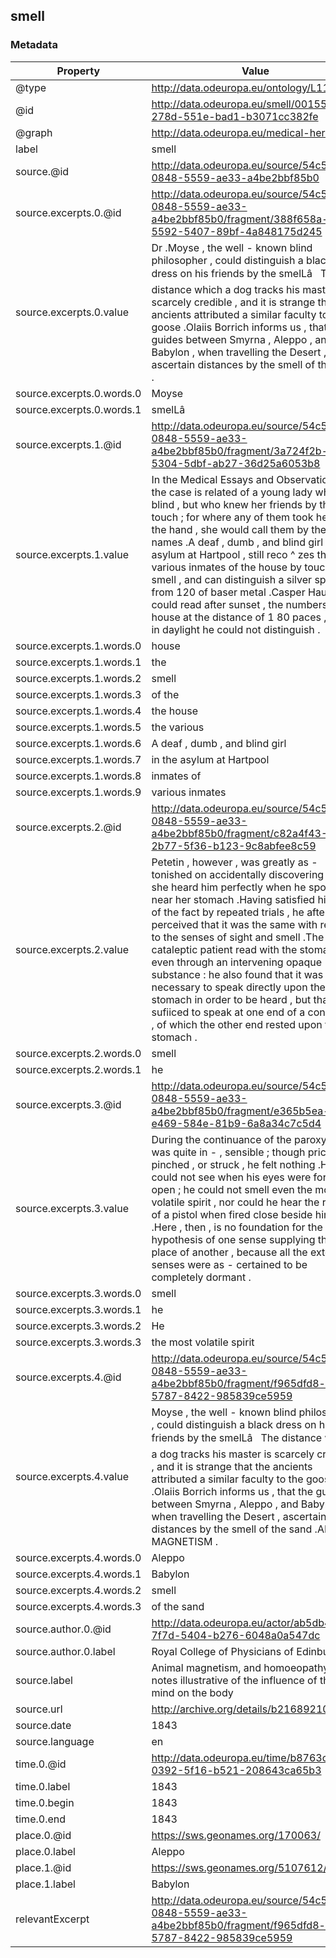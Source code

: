 ## smell

### Metadata

| Property | Value |
| -------- | ----- |
| @type | http://data.odeuropa.eu/ontology/L11_Smell |
| @id | http://data.odeuropa.eu/smell/001553b3-278d-551e-bad1-b3071cc382fe |
| @graph | http://data.odeuropa.eu/medical-heritage |
| label | smell |
| source.@id | http://data.odeuropa.eu/source/54c57a6c-0848-5559-ae33-a4be2bbf85b0 |
| source.excerpts.0.@id | http://data.odeuropa.eu/source/54c57a6c-0848-5559-ae33-a4be2bbf85b0/fragment/388f658a-5592-5407-89bf-4a848175d245 |
| source.excerpts.0.value | Dr .Moyse , the well - known blind philosopher , could distinguish a black dress on his friends by the smelLâ   The distance which a dog tracks his master is scarcely credible , and it is strange that the ancients attributed a similar faculty to the goose .Olaiis Borrich informs us , that the guides between Smyrna , Aleppo , and Babylon , when travelling the Desert , ascertain distances by the smell of the sand . |
| source.excerpts.0.words.0 | Moyse |
| source.excerpts.0.words.1 | smelLâ |
| source.excerpts.1.@id | http://data.odeuropa.eu/source/54c57a6c-0848-5559-ae33-a4be2bbf85b0/fragment/3a724f2b-5304-5dbf-ab27-36d25a6053b8 |
| source.excerpts.1.value | In the Medical Essays and Observations , the case is related of a young lady who is blind , but who knew her friends by the touch ; for where any of them took her by the hand , she would call them by their right names .A deaf , dumb , and blind girl , in the asylum at Hartpool , still reco ^ zes the various inmates of the house by touch and smell , and can distinguish a silver spoon from 120 of baser metal .Casper Hauser could read after sunset , the numbers of a house at the distance of 1 80 paces , which in daylight he could not distinguish . |
| source.excerpts.1.words.0 | house |
| source.excerpts.1.words.1 | the |
| source.excerpts.1.words.2 | smell |
| source.excerpts.1.words.3 | of the |
| source.excerpts.1.words.4 | the house |
| source.excerpts.1.words.5 | the various |
| source.excerpts.1.words.6 | A deaf , dumb , and blind girl |
| source.excerpts.1.words.7 | in the asylum at Hartpool |
| source.excerpts.1.words.8 | inmates of |
| source.excerpts.1.words.9 | various inmates |
| source.excerpts.2.@id | http://data.odeuropa.eu/source/54c57a6c-0848-5559-ae33-a4be2bbf85b0/fragment/c82a4f43-2b77-5f36-b123-9c8abfee8c59 |
| source.excerpts.2.value | Petetin , however , was greatly as - tonished on accidentally discovering that she heard him perfectly when he spoke near her stomach .Having satisfied himself of the fact by repeated trials , he afterwards perceived that it was the same with respect to the senses of sight and smell .The cataleptic patient read with the stomach , even through an intervening opaque substance : he also found that it was not necessary to speak directly upon the stomach in order to be heard , but that it sufiiced to speak at one end of a conductor , of which the other end rested upon the stomach . |
| source.excerpts.2.words.0 | smell |
| source.excerpts.2.words.1 | he |
| source.excerpts.3.@id | http://data.odeuropa.eu/source/54c57a6c-0848-5559-ae33-a4be2bbf85b0/fragment/e365b5ea-e469-584e-81b9-6a8a34c7c5d4 |
| source.excerpts.3.value | During the continuance of the paroxysm he was quite in - , sensible ; though pricked , pinched , or struck , he felt nothing .He could not see when his eyes were forced open ; he could not smell even the most volatile spirit , nor could he hear the report of a pistol when fired close beside him .Here , then , is no foundation for the hypothesis of one sense supplying the place of another , because all the external senses were as - certained to be completely dormant . |
| source.excerpts.3.words.0 | smell |
| source.excerpts.3.words.1 | he |
| source.excerpts.3.words.2 | He |
| source.excerpts.3.words.3 | the most volatile spirit |
| source.excerpts.4.@id | http://data.odeuropa.eu/source/54c57a6c-0848-5559-ae33-a4be2bbf85b0/fragment/f965dfd8-be3f-5787-8422-985839ce5959 |
| source.excerpts.4.value | Moyse , the well - known blind philosopher , could distinguish a black dress on his friends by the smelLâ   The distance which a dog tracks his master is scarcely credible , and it is strange that the ancients attributed a similar faculty to the goose .Olaiis Borrich informs us , that the guides between Smyrna , Aleppo , and Babylon , when travelling the Desert , ascertain distances by the smell of the sand .ANIMAL MAGNETISM . |
| source.excerpts.4.words.0 | Aleppo |
| source.excerpts.4.words.1 | Babylon |
| source.excerpts.4.words.2 | smell |
| source.excerpts.4.words.3 | of the sand |
| source.author.0.@id | http://data.odeuropa.eu/actor/ab5db478-7f7d-5404-b276-6048a0a547dc |
| source.author.0.label | Royal College of Physicians of Edinburgh |
| source.label | Animal magnetism, and homoeopathy : with notes illustrative of the influence of the mind on the body |
| source.url | http://archive.org/details/b21689210 |
| source.date | 1843 |
| source.language | en |
| time.0.@id | http://data.odeuropa.eu/time/b8763c2d-0392-5f16-b521-208643ca65b3 |
| time.0.label | 1843 |
| time.0.begin | 1843 |
| time.0.end | 1843 |
| place.0.@id | https://sws.geonames.org/170063/ |
| place.0.label | Aleppo |
| place.1.@id | https://sws.geonames.org/5107612/ |
| place.1.label | Babylon |
| relevantExcerpt | http://data.odeuropa.eu/source/54c57a6c-0848-5559-ae33-a4be2bbf85b0/fragment/f965dfd8-be3f-5787-8422-985839ce5959 |
